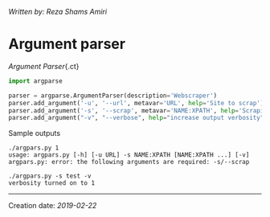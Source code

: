 _Written by: Reza Shams Amiri_
# Argument parser

_Argument Parser_{.ct}
``` python
import argparse

parser = argparse.ArgumentParser(description='Webscraper')
parser.add_argument('-u', '--url', metavar='URL', help='Site to scrap')
parser.add_argument('-s', '--scrap', metavar='NAME:XPATH', help='Scraping pattern', required=True, nargs='+')
parser.add_argument("-v", "--verbose", help="increase output verbosity", action="count", default=0)
```
Sample outputs
```
./argpars.py 1
usage: argpars.py [-h] [-u URL] -s NAME:XPATH [NAME:XPATH ...] [-v]
argpars.py: error: the following arguments are required: -s/--scrap
```

``` 
./argpars.py -s test -v
verbosity turned on to 1
```


* * *
Creation date: _2019-02-22_
